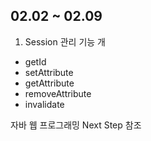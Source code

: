 ## 02.02 ~ 02.09

1. Session 관리 기능 개
- getId
- setAttribute
- getAttribute
- removeAttribute
- invalidate

자바 웹 프로그래밍 Next Step 참조